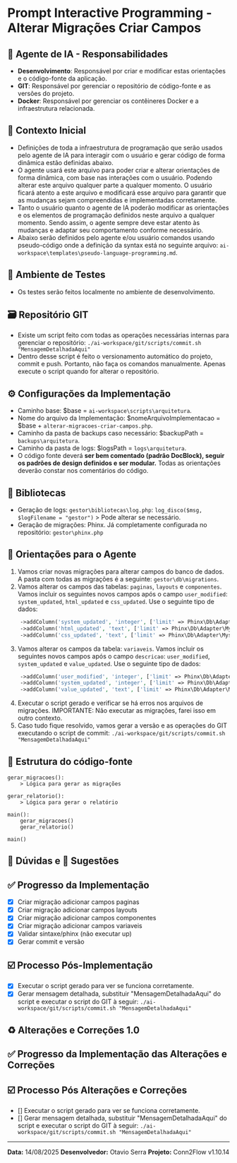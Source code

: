 # Prompt Interactive Programming - Alterar Migrações Criar Campos

## 🤖 Agente de IA - Responsabilidades
- **Desenvolvimento**: Responsável por criar e modificar estas orientações e o código-fonte da aplicação.
- **GIT**: Responsável por gerenciar o repositório de código-fonte e as versões do projeto.
- **Docker**: Responsável por gerenciar os contêineres Docker e a infraestrutura relacionada.

## 🎯 Contexto Inicial
- Definições de toda a infraestrutura de programação que serão usados pelo agente de IA para interagir com o usuário e gerar código de forma dinâmica estão definidas abaixo.
- O agente usará este arquivo para poder criar e alterar orientações de forma dinâmica, com base nas interações com o usuário. Podendo alterar este arquivo qualquer parte a qualquer momento. O usuário ficará atento a este arquivo e modificará esse arquivo para garantir que as mudanças sejam compreendidas e implementadas corretamente.
- Tanto o usuário quanto o agente de IA poderão modificar as orientações e os elementos de programação definidos neste arquivo a qualquer momento. Sendo assim, o agente sempre deve estar atento às mudanças e adaptar seu comportamento conforme necessário.
- Abaixo serão definidos pelo agente e/ou usuário comandos usando pseudo-código onde a definição da syntax está no seguinte arquivo: `ai-workspace\templates\pseudo-language-programming.md`.

## 🧪 Ambiente de Testes
- Os testes serão feitos localmente no ambiente de desenvolvimento.

## 🗃️ Repositório GIT
- Existe um script feito com todas as operações necessárias internas para gerenciar o repositório: `./ai-workspace/git/scripts/commit.sh "MensagemDetalhadaAqui"`
- Dentro desse script é feito o versionamento automático do projeto, commit e push. Portanto, não faça os comandos manualmente. Apenas execute o script quando for alterar o repositório.

## ⚙️ Configurações da Implementação
- Caminho base: $base = `ai-workspace\scripts\arquitetura`.
- Nome do arquivo da Implementação: $nomeArquivoImplementacao = $base + `alterar-migracoes-criar-campos.php`.
- Caminho da pasta de backups caso necessário: $backupPath = `backups\arquitetura`.
- Caminho da pasta de logs: $logsPath = `logs\arquitetura`.
- O código fonte deverá **ser bem comentado (padrão DocBlock), seguir os padrões de design definidos e ser modular.** Todas as orientações deverão constar nos comentários do código.

## 📖 Bibliotecas
- Geração de logs: `gestor\bibliotecas\log.php`: `log_disco($msg, $logFilename = "gestor")` > Pode alterar se necessário.
- Geração de migrações: Phinx. Já completamente configurada no repositório: `gestor\phinx.php`

## 📝 Orientações para o Agente
1. Vamos criar novas migrações para alterar campos do banco de dados. A pasta com todas as migrações é a seguinte: `gestor\db\migrations`.
2. Vamos alterar os campos das tabelas: `paginas`, `layouts` e `componentes`. Vamos incluir os seguintes novos campos após o campo `user_modified`: `system_updated`, `html_updated` e `css_updated`. Use o seguinte tipo de dados:
```php
    ->addColumn('system_updated', 'integer', ['limit' => Phinx\Db\Adapter\MysqlAdapter::INT_TINY, 'default' => 0])
    ->addColumn('html_updated', 'text', ['limit' => Phinx\Db\Adapter\MysqlAdapter::TEXT_MEDIUM, 'null' => true])
    ->addColumn('css_updated', 'text', ['limit' => Phinx\Db\Adapter\MysqlAdapter::TEXT_MEDIUM, 'null' => true])
```
3. Vamos alterar os campos da tabela: `variaveis`. Vamos incluir os seguintes novos campos após o campo `descricao`: `user_modified`, `system_updated` e `value_updated`. Use o seguinte tipo de dados:

```php
    ->addColumn('user_modified', 'integer', ['limit' => Phinx\Db\Adapter\MysqlAdapter::INT_TINY, 'default' => 0])
    ->addColumn('system_updated', 'integer', ['limit' => Phinx\Db\Adapter\MysqlAdapter::INT_TINY, 'default' => 0])
    ->addColumn('value_updated', 'text', ['limit' => Phinx\Db\Adapter\MysqlAdapter::TEXT_MEDIUM, 'null' => true])
```
4. Executar o script gerado e verificar se há erros nos arquivos de migrações. IMPORTANTE: Não executar as migrações, farei isso em outro contexto.
5. Caso tudo fique resolvido, vamos gerar a versão e as operações do GIT executando o script de commit: `./ai-workspace/git/scripts/commit.sh "MensagemDetalhadaAqui"`

## 🧭 Estrutura do código-fonte
```
gerar_migracoes():
    > Lógica para gerar as migrações

gerar_relatorio():
    > Lógica para gerar o relatório

main():
    gerar_migracoes()
    gerar_relatorio()

main()
```

## 🤔 Dúvidas e 📝 Sugestões

## ✅ Progresso da Implementação
- [x] Criar migração adicionar campos paginas
- [x] Criar migração adicionar campos layouts
- [x] Criar migração adicionar campos componentes
- [x] Criar migração adicionar campos variaveis
- [x] Validar sintaxe/phinx (não executar up) 
- [x] Gerar commit e versão

## ☑️ Processo Pós-Implementação
- [x] Executar o script gerado para ver se funciona corretamente.
- [x] Gerar mensagem detalhada, substituir "MensagemDetalhadaAqui" do script e executar o script do GIT à seguir: `./ai-workspace/git/scripts/commit.sh "MensagemDetalhadaAqui"`

## ♻️ Alterações e Correções 1.0

## ✅ Progresso da Implementação das Alterações e Correções

## ☑️ Processo Pós Alterações e Correções
- [] Executar o script gerado para ver se funciona corretamente.
- [] Gerar mensagem detalhada, substituir "MensagemDetalhadaAqui" do script e executar o script do GIT à seguir: `./ai-workspace/git/scripts/commit.sh "MensagemDetalhadaAqui"`

---
**Data:** 14/08/2025
**Desenvolvedor:** Otavio Serra
**Projeto:** Conn2Flow v1.10.14